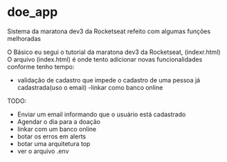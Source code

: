 # doe_app
Sistema da maratona dev3 da Rocketseat refeito com algumas funções melhoradas


O Básico eu segui o tutorial da maratona dev3 da Rocketseat, (indexr.html)
O arquivo (index.html) é onde tento adicionar novas funcionalidades conforme tenho tempo:
  - validação de cadastro que impede o cadastro de uma pessoa já cadastrada(uso o email)
  -linkar como banco online
 
 
TODO:
  - Enviar um email informando que o usuário está cadastrado
  - Agendar o dia para a doação
  - linkar com um banco online
  - botar os erros em alerts
  - botar uma arquitetura top
  - ver o arquivo .env
